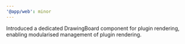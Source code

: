 ```yaml
---
'@app/web': minor
---
```


Introduced a dedicated DrawingBoard component for plugin rendering, enabling modularised management of plugin rendering.

